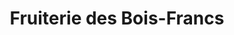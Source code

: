 ---
title: "Fruiterie des Bois-Francs"
url: /victoriaville/fruiterie-des-bois-francs/
shop: greengrocer
---
